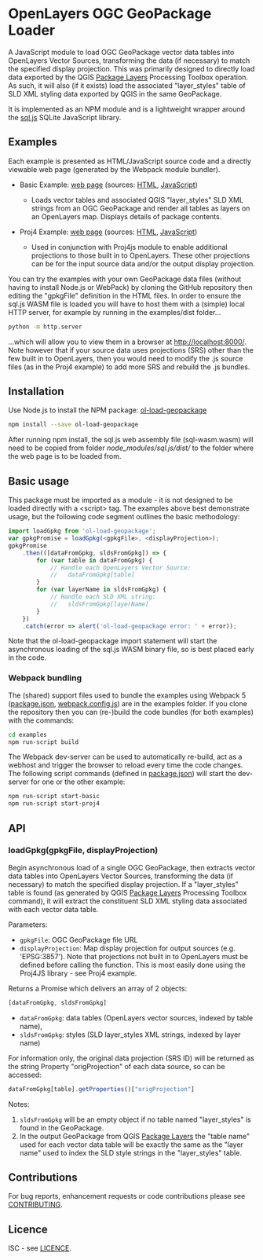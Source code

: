 # OpenLayers OGC GeoPackage Loader

A JavaScript module to load OGC GeoPackage vector data tables into OpenLayers Vector Sources, transforming the data (if necessary) to match the specified display projection. This was primarily designed to directly load data exported by the QGIS [Package Layers](https://docs.qgis.org/3.16/en/docs/user_manual/processing_algs/qgis/database.html#package-layers) Processing Toolbox operation. As such, it will also (if it exists) load the associated "layer_styles" table of SLD XML styling data exported by QGIS in the same GeoPackage.

It is implemented as an NPM module and is a lightweight wrapper around the [sql.js](https://github.com/sql-js/sql.js) SQLite JavaScript library.

## Examples

Each example is presented as HTML/JavaScript source code and a directly viewable web page (generated by the Webpack module bundler).

- Basic Example: [web page](https://richard-thomas.github.io/ol-load-geopackage/basic_example.html) (sources: [HTML](https://github.com/richard-thomas/ol-load-geopackage/tree/master/examples/dist/basic_example.html),
[JavaScript](https://github.com/richard-thomas/ol-load-geopackage/tree/master/examples/src/basic_example.js))
  - Loads vector tables and associated QGIS "layer_styles" SLD XML strings from an OGC GeoPackage and render all tables as layers on an OpenLayers map. Displays details of package contents.

- Proj4 Example: [web page](https://richard-thomas.github.io/ol-load-geopackage/proj4_example.html) (sources: [HTML](https://github.com/richard-thomas/ol-load-geopackage/tree/master/examples/dist/proj4_example.html),
[JavaScript](https://github.com/richard-thomas/ol-load-geopackage/tree/master/examples/src/proj4_example.js))
  - Used in conjunction with Proj4js module to enable additional projections to those built in to OpenLayers. These other projections can be for the input source data and/or the output display projection.

You can try the examples with your own GeoPackage data files (without having to install Node.js or WebPack) by cloning the GitHub repository then editing the "gpkgFile" definition in the HTML files. In order to ensure the sql.js WASM file is loaded you will have to host them with a (simple) local HTTP server, for example by running in the examples/dist folder...

```bash
python -m http.server
```

...which will allow you to view them in a browser at [http://localhost:8000/](http://localhost:8000/). Note however that if your source data uses projections (SRS) other than the few built in to OpenLayers, then you would need to modify the .js source files (as in the Proj4 example) to add more SRS and rebuild the .js bundles.

## Installation

Use Node.js to install the NPM package: [ol-load-geopackage](https://www.npmjs.com/package/ol-load-geopackage)

```bash
npm install --save ol-load-geopackage
```

After running npm install, the sql.js web assembly file (sql-wasm.wasm) will need to be copied from folder _node_modules/sql.js/dist/_ to the folder where the web page is to be loaded from.

## Basic usage

This package must be imported as a module - it is not designed to be loaded directly with a \<script\> tag. The examples above best demonstrate usage, but the following code segment outlines the basic methodology:

```javascript
import loadGpkg from 'ol-load-geopackage';
var gpkgPromise = loadGpkg(<gpkgFile>, <displayProjection>);
gpkgPromise
    .then(([dataFromGpkg, sldsFromGpkg]) => {
        for (var table in dataFromGpkg) {
            // Handle each OpenLayers Vector Source:
            //   dataFromGpkg[table]
        }
        for (var layerName in sldsFromGpkg) {
            // Handle each SLD XML string:
            //   sldsFromGpkg[layerName]
        }
    })
    .catch(error => alert('ol-load-geopackage error: ' + error));
```

Note that the ol-load-geopackage import statement will start the asynchronous loading of the sql.js WASM binary file, so is best placed early in the code.

### Webpack bundling

The (shared) support files used to bundle the examples using Webpack 5 ([package.json](https://github.com/richard-thomas/ol-load-geopackage/tree/master/examples/package.json), [webpack.config.js](https://github.com/richard-thomas/ol-load-geopackage/tree/master/examples/webpack.config.js)) are in the examples folder. If you clone the repository then you can (re-)build the code bundles (for both examples) with the commands:

```bash
cd examples
npm run-script build
```

The Webpack dev-server can be used to automatically re-build, act as a webhost and trigger the browser to reload every time the code changes. The following script commands (defined in [package.json](https://github.com/richard-thomas/ol-load-geopackage/tree/master/examples/package.json)) will start the dev-server for one or the other example:

```bash
npm run-script start-basic
npm run-script start-proj4
```

## API

### loadGpkg(gpkgFile, displayProjection)

Begin asynchronous load of a single OGC GeoPackage, then extracts vector data tables into OpenLayers Vector Sources,
transforming the data (if necessary) to match the specified display projection. If a "layer_styles" table is found (as generated by QGIS [Package Layers](https://docs.qgis.org/3.16/en/docs/user_manual/processing_algs/qgis/database.html#package-layers) Processing Toolbox command), it will extract the constituent SLD XML styling data associated with each vector data table.

Parameters:

- `gpkgFile`: OGC GeoPackage file URL
- `displayProjection`: Map display projection for output sources (e.g. 'EPSG:3857'). Note that projections not built in to OpenLayers must be defined before calling the function. This is most easily done using the Proj4JS library  - see Proj4 example.

Returns a Promise which delivers an array of 2 objects:

```javascript
[dataFromGpkg, sldsFromGpkg]
```

- `dataFromGpkg`: data tables (OpenLayers vector sources, indexed by table name),
- `sldsFromGpkg`: styles (SLD layer_styles XML strings, indexed by layer name)

For information only, the original data projection (SRS ID) will be returned as the string Property "origProjection" of each data source, so can be accessed:

```javascript
dataFromGpkg[table].getProperties()["origProjection"]
```

Notes:

1. `sldsFromGpkg` will be an empty object if no table named "layer_styles" is found in the GeoPackage.
2. In the output GeoPackage from QGIS [Package Layers](https://docs.qgis.org/3.16/en/docs/user_manual/processing_algs/qgis/database.html#package-layers) the "table name" used for each vector data table will be exactly the same as the "layer name" used to index the SLD style strings in the "layer_styles" table.

## Contributions

For bug reports, enhancement requests or code contributions please see [CONTRIBUTING](CONTRIBUTING.MD).

## Licence

ISC - see [LICENCE](LICENCE.MD).
